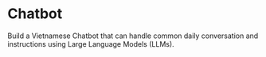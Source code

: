 # Chatbot
Build a Vietnamese Chatbot that can handle common daily conversation and instructions using Large Language Models (LLMs).
